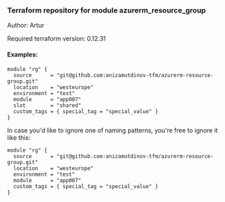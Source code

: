 ### Terraform repository for module azurerm_resource_group

Author: Artur

Required terraform version: 0.12.31

#### Examples:

```
module "rg" {
  source      = "git@github.com:anizamutdinov-tfm/azurerm-resource-group.git"
  location    = "westeurope"
  environment = "test"
  module      = "app007"
  slot        = "shared"
  custom_tags = { special_tag = "special_value" }
}
```

In case you'd like to ignore one of naming patterns, you're free to ignore it like this:
```
module "rg" {
  source      = "git@github.com:anizamutdinov-tfm/azurerm-resource-group.git"
  location    = "westeurope"
  environment = "test"
  module      = "app007"
  custom_tags = { special_tag = "special_value" }
}
```
